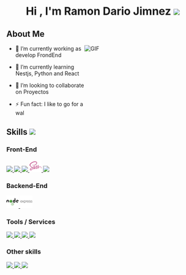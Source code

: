 <h1 align="center">Hi , I'm Ramon Dario Jimnez <img src="https://media.giphy.com/media/hvRJCLFzcasrR4ia7z/giphy.gif" width="35"></h1>
<h2> About Me</h2>
<img align="right" top="500" height="200" width="300" alt="GIF" src="https://media.giphy.com/media/SWoSkN6DxTszqIKEqv/giphy.gif">

- 🔭 I’m currently working as develop FrondEnd
  
- 🌱 I’m currently learning Nestjs, Python and React
  
- 👯 I’m looking to collaborate on Proyectos
  
- ⚡ Fun fact: I like to go for a wal

<h2> Skills <img src = "https://media2.giphy.com/media/QssGEmpkyEOhBCb7e1/giphy.gif?cid=ecf05e47a0n3gi1bfqntqmob8g9aid1oyj2wr3ds3mg700bl&rid=giphy.gif" width = 32px> </h2>
<h3> Front-End </h3>
<a href= #> <img width ='32px' src ='https://raw.githubusercontent.com/rahulbanerjee26/githubAboutMeGenerator/main/icons/javascript.svg'> </a>
<a href= #> <img width ='32px' src ='https://raw.githubusercontent.com/rahulbanerjee26/githubAboutMeGenerator/main/icons/css.svg'> </a>
<a href= #> <img width ='32px' src ='https://raw.githubusercontent.com/rahulbanerjee26/githubAboutMeGenerator/main/icons/html.svg'> </a>
<a href= #> <img width ='32px' src="https://raw.githubusercontent.com/devicons/devicon/master/icons/sass/sass-original.svg"> </a>
<a href= #> <img width ='32px' src="https://upload.wikimedia.org/wikipedia/commons/thumb/c/cf/Angular_full_color_logo.svg/2048px-Angular_full_color_logo.svg.png"> </a>

<h3> Backend-End </h3>
<a href= #> <img width ='32px' src ='https://raw.githubusercontent.com/devicons/devicon/master/icons/nodejs/nodejs-original-wordmark.svg'> </a>
<a href= #> <img width ='32px' src ='https://raw.githubusercontent.com/devicons/devicon/master/icons/express/express-original-wordmark.svg'> </a>

<h3> Tools / Services </h3>
<a href= #> <img width ='32px' src ='https://www.vectorlogo.zone/logos/git-scm/git-scm-icon.svg'> </a>
<a href= #> <img width ='32px' src ='https://raw.githubusercontent.com/Delta456/Delta456/master/img/vscode.png'> </a>
<a href= #> <img width ='32px' src ='https://upload.wikimedia.org/wikipedia/commons/thumb/f/fb/Adobe_Illustrator_CC_icon.svg/768px-Adobe_Illustrator_CC_icon.svg.png'> </a>
<a href= #> <img width ='32px' src ='https://upload.wikimedia.org/wikipedia/commons/thumb/9/91/Dart-logo-icon.svg/2048px-Dart-logo-icon.svg.png'> </a>

<h3> Other skills </h3>
<a href= #> <img width ='32px' src ='https://raw.githubusercontent.com/rahulbanerjee26/githubAboutMeGenerator/main/icons/csharp.svg'> </a>
<a href= #> <img width ='32px' src ='https://cdn.icon-icons.com/icons2/2107/PNG/512/file_type_flutter_icon_130599.png'> </a>
<a href= #> <img width ='32px' src ='https://upload.wikimedia.org/wikipedia/labs/8/8e/Mysql_logo.png'> </a>
